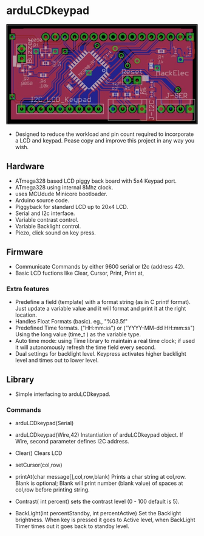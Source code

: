 # arduLCDkeypad

![arduLCDkeyboard](arduLCDkeyboard.JPG)

- Designed to reduce the workload and pin count required to incorporate a LCD and keypad.  Pease copy and improve this project in any way you wish.

## Hardware
- ATmega328 based LCD piggy back board with 5x4 Keypad port.
- ATmega328 using internal 8Mhz clock.
- uses MCUdude Minicore bootloader.
- Arduino source code.
- Piggyback for standard LCD up to 20x4 LCD.
- Serial and I2c interface.
- Variable contrast control.
- Variable Backlight control.
- Piezo, click sound on key press.

## Firmware
- Communicate Commands by either 9600 serial or I2c (address 42).
- Basic LCD fuctions like Clear, Cursor, Print, Print at,
### Extra features
- Predefine a field (template) with a format string (as in C printf format).  Just update a variable value and it will format and print it at the right location.
- Handles Float Formats (basic).  eg., "%03.5f"
- Predefined Time formats.  ("HH:mm:ss") or ("YYYY-MM-dd HH:mm:ss") Using the long value (time_t ) as the variable type.
- Auto time mode: using Time library to maintain a real time clock; if used it will autonomously refresh the time field every second.
- Dual settings for backlight level.  Keypress activates higher backlight level and times out to lower level.

## Library
- Simple interfacing to arduLCDkeypad.

### Commands

- arduLCDkeypad(Serial) 
- arduLCDkeypad(Wire,42)
Instantiation of arduLCDkeypad object.  If Wire, second parameter defines I2C address.

- Clear() Clears LCD
- setCursor(col,row)
- printAt(char message[],col,row,blank)  Prints a char string at col,row. Blank is optional; Blank will print number (blank value) of spaces at col,row before printing string.
- Contrast( int percent) sets the contrast level (0 - 100 default is 5).
- BackLight(int percentStandby, int percentActive)  Set the Backlight brightness.  When key is pressed it goes to Active level, when BackLight Timer times out it goes back to standby level.

